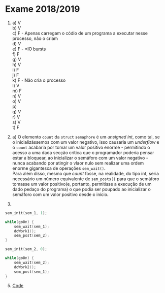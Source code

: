 # Exame 2018/2019

1.  a) V  
    b) V  
    c) F - Apenas carregam o códio de um programa a executar nesse processo, não o criam  
    d) V  
    e) F - *IO bursts  
    f) F  
    g) V  
    h) V  
    i) F  
    j) F  
    k) F - Não cria o processo  
    l) V  
    m) F  
    n) V  
    o) V  
    p)  
    q) V  
    r) V  
    s) V  
    t) F  

2.  a) O elemento `count` da `struct` `semaphore` é um *unsigned int*, como tal, se o inicializássemos com um valor negativo, isso causaria um *underflow* e o `count` acabaria por tomar um valor positivo enorme - permitindo o acesso a uma dada secção crítica que o programador poderia pensar estar a bloquear, ao inicializar o semáforo com um valor negativo - nunca acabando por atingir o vlaor nulo sem realizar uma ordem enorme gigantesca de operações `sem_wait()`.  
Para além disso, mesmo que *count* fosse, na realidade, do tipo int, seria necessário um número equivalente de `sem_posts()` para que o semáforo tomasse um valor positivo(e, portanto, permitisse a execução de um dado pedaço do programa) o que podia ser poupado ao inicializar o semáforo com um valor positivo desde o início.  

3. 

```c
sem_init(sem_1, 1);

while(goOn) {
    sem_wait(sem_1);
    doWork1();
    sem_post(sem_2);
}
```

```c
sem_init(sem_2, 0);

while(goOn) {
    sem_wait(sem_2);
    doWork2();
    sem_post(sem_1);
}
```

5. [Code](5.c)
    